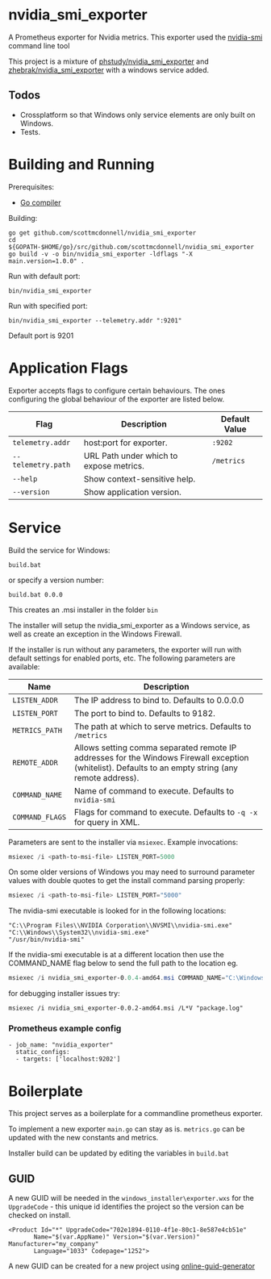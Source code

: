 # nvidia_smi_exporter

A Prometheus exporter for Nvidia metrics.
This exporter used the [nvidia-smi](https://developer.nvidia.com/nvidia-system-management-interface) command line tool

This project is a mixture of [phstudy/nvidia_smi_exporter](https://github.com/phstudy/nvidia_smi_exporter) and [zhebrak/nvidia_smi_exporter](https://github.com/zhebrak/nvidia_smi_exporter) with a windows service added. 

## Todos
 - Crossplatform so that Windows only service elements are only built on Windows.
 - Tests.

# Building and Running
Prerequisites:

* [Go compiler](https://golang.org/dl/)

Building:

    go get github.com/scottmcdonnell/nvidia_smi_exporter
    cd ${GOPATH-$HOME/go}/src/github.com/scottmcdonnell/nvidia_smi_exporter
    go build -v -o bin/nvidia_smi_exporter -ldflags "-X main.version=1.0.0" .

Run with default port:

    bin/nvidia_smi_exporter

Run with specified port:

    bin/nvidia_smi_exporter --telemetry.addr ":9201"

Default port is 9201

# Application Flags
Exporter accepts flags to configure certain behaviours. The ones configuring the global behaviour of the exporter are listed below.

| Flag | Description | Default Value 
|------|-------------|--------------
| `telemetry.addr`   | host:port for exporter.                 | `:9202` 
| `--telemetry.path` | URL Path under which to expose metrics. | `/metrics` 
| `--help`           | Show context-sensitive help.            |           
| `--version`        | Show application version.               |    

# Service

Build the service for Windows:

    build.bat

or specify a version number:

    build.bat 0.0.0

This creates an .msi installer in the folder `bin`

The installer will setup the nvidia_smi_exporter as a Windows service, as well as create an exception in the Windows Firewall.

If the installer is run without any parameters, the exporter will run with default settings for enabled ports, etc. The following parameters are available:

Name | Description
-----|------------
`LISTEN_ADDR` | The IP address to bind to. Defaults to 0.0.0.0
`LISTEN_PORT` | The port to bind to. Defaults to 9182.
`METRICS_PATH` | The path at which to serve metrics. Defaults to `/metrics`
`REMOTE_ADDR` | Allows setting comma separated remote IP addresses for the Windows Firewall exception (whitelist). Defaults to an empty string (any remote address).
`COMMAND_NAME` | Name of command to execute. Defaults to `nvidia-smi`
`COMMAND_FLAGS` | Flags for command to execute. Defaults to `-q -x` for query in XML.

Parameters are sent to the installer via `msiexec`. Example invocations:

```powershell
msiexec /i <path-to-msi-file> LISTEN_PORT=5000
```

On some older versions of Windows you may need to surround parameter values with double quotes to get the install command parsing properly:
```powershell
msiexec /i <path-to-msi-file> LISTEN_PORT="5000"
```

The nvidia-smi executable is looked for in the following locations:

    "C:\\Program Files\\NVIDIA Corporation\\NVSMI\\nvidia-smi.exe"
    "C:\\Windows\\System32\\nvidia-smi.exe"
    "/usr/bin/nvidia-smi"

If the nvidia-smi executable is at a different location then use the COMMAND_NAME flag below to send the full path to the location eg. 

```powershell
msiexec /i nvidia_smi_exporter-0.0.4-amd64.msi COMMAND_NAME="C:\Windows\System32\nvidia-smi.exe"
```


for debugging installer issues try:

    msiexec /i nvidia_smi_exporter-0.0.2-amd64.msi /L*V "package.log"

### Prometheus example config

```
- job_name: "nvidia_exporter"
  static_configs:
  - targets: ['localhost:9202']
```

# Boilerplate

This project serves as a boilerplate for a commandline prometheus exporter.

To implement a new exporter `main.go` can stay as is. `metrics.go` can be updated with the new constants and metrics.

Installer build can be updated by editing the variables in `build.bat`

## GUID
A new GUID will be needed in the `windows_installer\exporter.wxs` for the `UpgradeCode` - this unique id identifies the project so the version can be checked on install. 

    <Product Id="*" UpgradeCode="702e1894-0110-4f1e-80c1-8e587e4cb51e"
           Name="$(var.AppName)" Version="$(var.Version)" Manufacturer="my_company"
           Language="1033" Codepage="1252">

A new GUID can be created for a new project using [online-guid-generator](https://www.guidgenerator.com/online-guid-generator.aspx)
